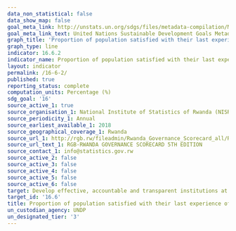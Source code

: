 ```yaml
---
data_non_statistical: false
data_show_map: false
goal_meta_link: http://unstats.un.org/sdgs/files/metadata-compilation/Metadata-Goal-16.pdf
goal_meta_link_text: United Nations Sustainable Development Goals Metadata (pdf 1361kB)
graph_title: 'Proportion of population satisfied with their last experience of public services'
graph_type: line
indicator: 16.6.2
indicator_name: Proportion of population satisfied with their last experience of public service
layout: indicator
permalink: /16-6-2/
published: true
reporting_status: complete
computation_units: Percentage (%)
sdg_goal: '16'
source_active_1: true
source_organisation_1: National Institute of Statistics of Rwanda (NISR)
source_periodicity_1: Annual
source_earliest_available_1: 2018
source_geographical_coverage_1: Rwanda
source_url_1: http://rgb.rw/fileadmin/Rwanda_Governance_Scorecard_all/RGS_5TH_EDITION_24_OCT2018.pdf
source_url_text_1: RGB-RWANDA GOVERNANCE SCORECARD 5TH EDITION
source_contact_1: info@statistics.gov.rw
source_active_2: false
source_active_3: false
source_active_4: false
source_active_5: false
source_active_6: false
target: Develop effective, accountable and transparent institutions at all levels
target_id: '16.6'
title: Proportion of population satisfied with their last experience of public services
un_custodian_agency: UNDP
un_designated_tier: '3'
---
```

